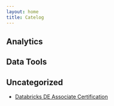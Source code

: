 ```yaml
---
layout: home
title: Catelog
---
```


## Analytics
## Data Tools
## Uncategorized
- [Databricks DE Associate Certification](DatabricksDataEngineerAssociateCertification.md)
